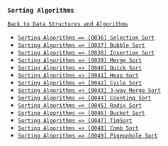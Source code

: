 ### `Sorting Algorithms`

[`Back to Data Structures and Algorithms`](../readme.md)

* [`Sorting Algorithms => [0036] Selection Sort`]()
* [`Sorting Algorithms => [0037] Bubble Sort`]()
* [`Sorting Algorithms => [0038] Insertion Sort`]()
* [`Sorting Algorithms => [0039] Merge Sort`]()
* [`Sorting Algorithms => [0040] Quick Sort`]()
* [`Sorting Algorithms => [0041] Heap Sort`]()
* [`Sorting Algorithms => [0042] Cycle Sort`]()
* [`Sorting Algorithms => [0043] 3-way Merge Sort`]()
* [`Sorting Algorithms => [0044] Counting Sort`]()
* [`Sorting Algorithms => [0045] Radix Sort`]()
* [`Sorting Algorithms => [0046] Bucket Sort`]()
* [`Sorting Algorithms => [0047] TimSort`]()
* [`Sorting Algorithms => [0048] Comb Sort`]()
* [`Sorting Algorithms => [0049] Pigeonhole Sort`]()

